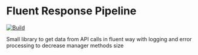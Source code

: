 # Fluent Response Pipeline

[![Build](https://dev.azure.com/kpeshekhonov/FluentResponsePipeline/_apis/build/status/PeshekhonovK.FluentResponsePipeline?branchName=master)](https://kpeshekhonov.visualstudio.com/FluentResponsePipeline/_build/latest?definitionId=4&branchName=master)
        
Small library to get data from API calls in fluent way with logging and error processing to decrease manager methods size
